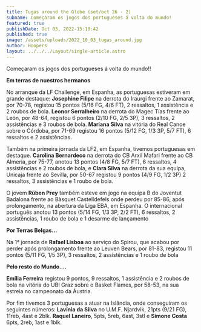 ```yaml
---
title: Tugas around the Globe (set/oct 26 - 2)
subname: Começaram os jogos dos portugueses á volta do mundo!
featured: true
publishDate: Oct 03, 2022-15:10:42
published: true
image: /assets/uploads/2022_10_03_tugas_around.jpg
author: Hoopers
layout: ../../../Layout/single-article.astro
---
```

<!--StartFragment-->

Começaram os jogos dos portugueses á volta do mundo!! 



**Em terras de nuestros hermanos**

No arranque da LF Challenge, em Espanha, as portuguesas estiveram em grande destaque: **Josephine Filipe** na derrota do Iraurgi frente ao Zamarat, por 70-78, registou 15 pontos (5/16 FG, 4/6 FT), 2 ressaltos, 1 assistência e  2 roubos de bola. **Leonor Serralheiro** na derrota do Magec Tías frente ao León, por 48-64, registou 6 pontos (2/10 FG, 2/5 3P), 3 ressaltos, 2 assistências e 3 roubos de bola. **Mariana Silva** na vitória do Real Canoe sobre o Córdoba, por 71-69 registou 16 pontos (5/12 FG, 1/3 3P, 5/7 FT), 6 ressaltos e 2 assistências.



Também na primeira jornada da LF2, em Espanha, tivemos portuguesas em destaque. **Carolina Bernardeco** na derrota do CB Arxil Mafari frente ao CB Almeria, por 75-77, anotou 13 pontos (4/8 FG, 5/7 FT), 6 ressaltos, 4 assistências e 2 roubos de bola, e **Clara Silva** na derrota da sua equipa, Unicaja frente ao Sevilla, por 50-67 registou 9 pontos (4/9 FG, 1/2 3P) 2 ressaltos, 3 assistências e 1 roubo de bola. 



O jovem **Rúben Prey** também esteve em jogo na equipa B do Joventut Badalona frente ao Bàsquet Castelldefels onde perdeu por 85-86, após prolongamento, na abertura da Liga EBA, em Espanha. O internacional português anotou 13 pontos (5/14 FG, 1/3 3P, 2/2 FT), 6 ressaltos, 2 assistências, 1 roubo de bola e 1 desarme de lançamento



**Por Terras Belgas…**

Na 1ª jornada de **Rafael Lisboa**  ao serviço do Spirou, que acabou por perder após prolongamento frente ao Leuven Bears, por 81-83, registou 11 pontos (5/11 FG, 1/5 3P), 3 ressaltos, 2 assistências e 1 roubo de bola



**Pelo resto do Mundo….**

**Emília Ferreira** registou 9 pontos, 9 ressaltos, 1 assistência e 2 roubos de bola na vitória do UBI Graz sobre o Basket Flames, por 58-53, na sua estreia no campeonato da Áustria.

Por fim tivemos 3 portuguesas a atuar na Islândia, onde conseguiram os seguintes números: **Lavínia da Silva**  no U.M.F. Njardvik, 21pts (9/21 FG), 11reb, 4ast e 2blk. **Raquel Laneiro**, 5pts, 5reb, 6ast, 3stl e **Simone Costa** 6pts, 2reb, 1ast e 1blk.

<!--EndFragment-->